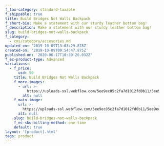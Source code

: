 ```yaml
---
f_tax-category: standard-taxable
f_shippable: true
title: Build Bridges Not Walls Backpack
f_short-bio: Make a statement with our sturdy leather bottom bag!
f_description: Make a statement with our sturdy leather bottom bag!
slug: build-bridges-not-walls-backpack
f_category:
  - cms/category/accesories.md
updated-on: '2019-10-09T13:03:29.878Z'
created-on: '2019-10-09T09:54:47.875Z'
published-on: '2020-06-17T10:39:26.032Z'
f_ec-product-type: Advanced
variations:
  - f_price:
      usd: 50
    title: Build Bridges Not Walls Backpack
    f_more-images:
      - url: >-
          https://uploads-ssl.webflow.com/5ee9ec05c2fa7d1012fd0b11/5ee9ec05c2fa7d555ffd0de5_20181020_SFP_Lifestyle_Ella_800x1200-25__94671.1541803530.1280.1280.jpg
        alt: null
    f_main-image:
      url: >-
        https://uploads-ssl.webflow.com/5ee9ec05c2fa7d1012fd0b11/5ee9ec05c2fa7d302ffd0de4_20181102_SFP_Product_Accessories_800x1200-14__03011.1541803364.1280.1280.jpg
      alt: null
    slug: build-bridges-not-walls-backpack
    f_ec-sku-billing-method: one-time
    default: true
layout: '[product].html'
tags: product
---
```



